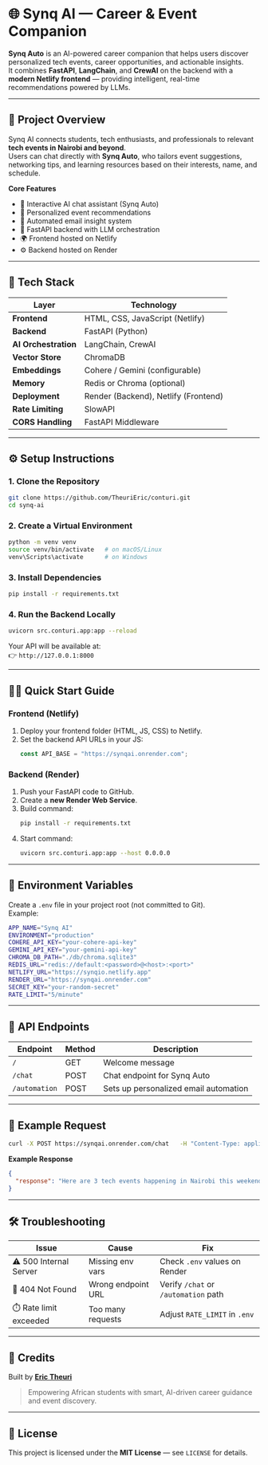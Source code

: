 # 🌐 Synq AI — Career & Event Companion

**Synq Auto** is an AI-powered career companion that helps users discover personalized tech events, career opportunities, and actionable insights.  
It combines **FastAPI**, **LangChain**, and **CrewAI** on the backend with a **modern Netlify frontend** — providing intelligent, real-time recommendations powered by LLMs.

---

## 🚀 Project Overview

Synq AI connects students, tech enthusiasts, and professionals to relevant **tech events in Nairobi and beyond**.  
Users can chat directly with **Synq Auto**, who tailors event suggestions, networking tips, and learning resources based on their interests, name, and schedule.

**Core Features**
- 🤖 Interactive AI chat assistant (Synq Auto)
- 🎯 Personalized event recommendations
- 🧭 Automated email insight system
- 🧩 FastAPI backend with LLM orchestration
- 🌍 Frontend hosted on Netlify
- ⚙️ Backend hosted on Render

---

## 🧰 Tech Stack

| Layer | Technology |
|-------|-------------|
| **Frontend** | HTML, CSS, JavaScript (Netlify) |
| **Backend** | FastAPI (Python) |
| **AI Orchestration** | LangChain, CrewAI |
| **Vector Store** | ChromaDB |
| **Embeddings** | Cohere / Gemini (configurable) |
| **Memory** | Redis or Chroma (optional) |
| **Deployment** | Render (Backend), Netlify (Frontend) |
| **Rate Limiting** | SlowAPI |
| **CORS Handling** | FastAPI Middleware |

---

## ⚙️ Setup Instructions

### 1. Clone the Repository
```bash
git clone https://github.com/TheuriEric/conturi.git
cd synq-ai
```

### 2. Create a Virtual Environment
```bash
python -m venv venv
source venv/bin/activate   # on macOS/Linux
venv\Scripts\activate      # on Windows
```

### 3. Install Dependencies
```bash
pip install -r requirements.txt
```

### 4. Run the Backend Locally
```bash
uvicorn src.conturi.app:app --reload
```
Your API will be available at:  
👉 `http://127.0.0.1:8000`

---

## 🧑‍💻 Quick Start Guide

### Frontend (Netlify)
1. Deploy your frontend folder (HTML, JS, CSS) to Netlify.  
2. Set the backend API URLs in your JS:
   ```javascript
   const API_BASE = "https://synqai.onrender.com";
   ```

### Backend (Render)
1. Push your FastAPI code to GitHub.
2. Create a **new Render Web Service**.
3. Build command:
   ```bash
   pip install -r requirements.txt
   ```
4. Start command:
   ```bash
   uvicorn src.conturi.app:app --host 0.0.0.0 
   ```

---

## 🔐 Environment Variables

Create a `.env` file in your project root (not committed to Git).  
Example:

```bash
APP_NAME="Synq AI"
ENVIRONMENT="production"
COHERE_API_KEY="your-cohere-api-key"
GEMINI_API_KEY="your-gemini-api-key"
CHROMA_DB_PATH="./db/chroma.sqlite3"
REDIS_URL="redis://default:<password>@<host>:<port>"
NETLIFY_URL="https://synqio.netlify.app"
RENDER_URL="https://synqai.onrender.com"
SECRET_KEY="your-random-secret"
RATE_LIMIT="5/minute"
```

---

## 🔄 API Endpoints

| Endpoint | Method | Description |
|-----------|---------|-------------|
| `/` | GET | Welcome message |
| `/chat` | POST | Chat endpoint for Synq Auto |
| `/automation` | POST | Sets up personalized email automation |

---

## 🧪 Example Request

```bash
curl -X POST https://synqai.onrender.com/chat   -H "Content-Type: application/json"   -d '{"query": "Find tech events in Nairobi this weekend"}'
```

**Example Response**
```json
{
  "response": "Here are 3 tech events happening in Nairobi this weekend..."
}
```

---

## 🛠️ Troubleshooting

| Issue | Cause | Fix |
|--------|--------|------|
| ⚠️ 500 Internal Server | Missing env vars | Check `.env` values on Render |
| 🚫 404 Not Found | Wrong endpoint URL | Verify `/chat` or `/automation` path |
| ⏱️ Rate limit exceeded | Too many requests | Adjust `RATE_LIMIT` in `.env` |

---

## 👥 Credits

Built by [**Eric Theuri**](https://github.com/TheuriEric/conturi.git)
> Empowering African students with smart, AI-driven career guidance and event discovery.

---

## 📄 License

This project is licensed under the **MIT License** — see `LICENSE` for details.
